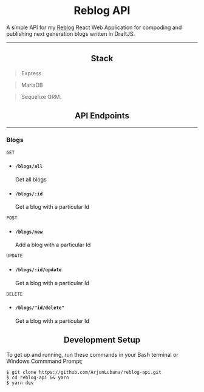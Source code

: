 <h1 align="center">Reblog API</h1>


A simple API for my [Reblog](https://github.com/ArjunLubana/reblog.git) React Web Application for compoding and publishing next generation blogs written in DraftJS.

---
<h2 align="center">Stack</h2>

> Express

> MariaDB

> Sequelize ORM.

<h2 align="center">API Endpoints</h2>

---

### Blogs
`GET`
- #### `/blogs/all`
    Get all blogs

- #### `/blogs/:id`
    Get a blog with a particular Id

`POST`
- #### `/blogs/new`
    Add a blog with a particular Id

`UPDATE`
- #### `/blogs/:id/update`
    Get a blog with a particular Id

`DELETE`
- #### `/blogs/"id/delete"`
    Get a blog with a particular Id

<h2 align="center">Development Setup</h2>

To get up and running, run these commands in your Bash terminal or Windows Commmand Prompt;


    $ git clone https://github.com/ArjunLubana/reblog-api.git 
    $ cd reblog-api && yarn
    $ yarn dev